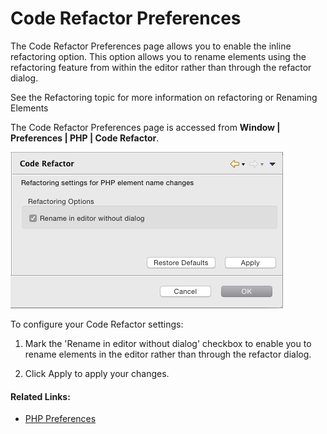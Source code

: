 # Code Refactor Preferences

<!--context:code_refactor_preferences-->

The Code Refactor Preferences page allows you to enable the inline refactoring option. This option allows you to rename elements using the refactoring feature from within the editor rather than through the refactor dialog.
 

See the Refactoring topic for more information on refactoring or Renaming Elements

The Code Refactor Preferences page is accessed from **Window | Preferences | PHP | Code Refactor**.

![code_refactor_preferences.png](images/code_refactor_preferences.png "Code Refactor Preferences") 

<!--ref-start-->

To configure your Code Refactor settings:

1. Mark the 'Rename in editor without dialog' checkbox to enable you to rename elements in the editor rather than through the refactor dialog.

2. Click Apply to apply your changes.

<!--ref-end-->

<!--links-start-->

#### Related Links:

 * [PHP Preferences](000-index.md)

<!--links-end-->
